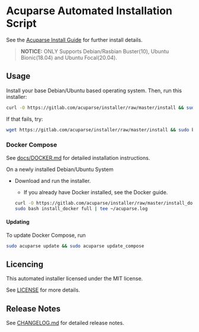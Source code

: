 # Acuparse Automated Installation Script

See the [Acuparse Install Guide](https://docs.acuparse.com/INSTALL) for further install details.

> **NOTICE:** ONLY Supports Debian/Rasbian Buster(10), Ubuntu Bionic(18.04) and Ubuntu Focal(20.04).

## Usage

Install your base Debian/Ubuntu based operating system. Then, run this installer:

```bash
curl -O https://gitlab.com/acuparse/installer/raw/master/install && sudo bash install | tee ~/acuparse.log
```

If that fails, try:

```bash
wget https://gitlab.com/acuparse/installer/raw/master/install && sudo bash install | tee ~/acuparse.log
```

### Docker Compose

See [docs/DOCKER.md](https://docs.acuparse.com/DOCKER) for detailed installation instructions.

On a newly installed Debian/Ubuntu System

- Download and run the installer.
    - If you already have Docker installed, see the Docker guide.

    ```bash
    curl -O https://gitlab.com/acuparse/installer/raw/master/install_docker && \
    sudo bash install_docker full | tee ~/acuparse.log
    ```

#### Updating

To update Docker Compose, run

```bash
sudo acuparse update && sudo acuparse update_compose
```

## Licencing

This automated installer licensed under the MIT license.

See [LICENSE](LICENSE) for more details.

## Release Notes

See [CHANGELOG.md](CHANGELOG.md) for detailed release notes.

